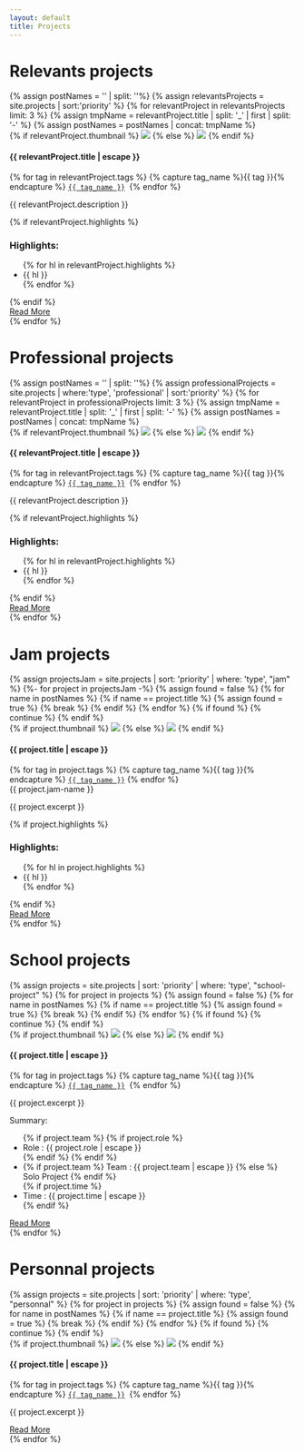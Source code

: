 ```yaml
---
layout: default
title: Projects
---
```

<div class="container">
	<h1>Relevants projects</h1>
	<div class="row">
		{% assign postNames = '' | split: ''%}
		{% assign relevantsProjects = site.projects | sort:'priority' %}
		{% for relevantProject in relevantsProjects limit: 3 %}
		{% assign tmpName = relevantProject.title | split: '_' | first | split: '-' %}
		{% assign postNames = postNames | concat: tmpName %}
		<div class="col-sm-12 col-md-4">
			<div class="post-card">
				{% if relevantProject.thumbnail %}
				<img src="/assets/images/{{ relevantProject.thumbnail }}">
				{% else %}
				<img src="/assets/images/missing-image-placeholder.jpg">
				{% endif %}
				<div class="post-card-content">
					<h4>{{ relevantProject.title | escape }}</h4>
					<p class="post-meta">
						{% for tag in relevantProject.tags %}
						{% capture tag_name %}{{ tag }}{% endcapture %}
						<a href="/tag/{{ tag_name }}"><code><span style="white-space: nowrap">{{ tag_name }}</span></code></a>&nbsp;
						{% endfor %} <br/>
					</p>
					<p>
						{{ relevantProject.description }}
					</p>
					{% if relevantProject.highlights %}
					<h3>Highlights:</h3>
					<ul>
						{% for hl in relevantProject.highlights %}
						<li>{{ hl }}</li>
						{% endfor %}
					</ul>
					{% endif %}
					<div class="has-text-centered">
						<a class="read-more-button" href="{{ relevantProject.url | relative_url }}">Read More</a>
					</div>
				</div>
			</div>
		</div>
		{% endfor %}
	</div>
	<h1>Professional projects</h1>
	<div class="row">
		{% assign postNames = '' | split: ''%}
		{% assign professionalProjects = site.projects | where:'type', 'professional' | sort:'priority' %}
		{% for relevantProject in professionalProjects limit: 3 %}
		{% assign tmpName = relevantProject.title | split: '_' | first | split: '-' %}
		{% assign postNames = postNames | concat: tmpName %}
		<div class="col-sm-12 col-md-4">
			<div class="post-card">
				{% if relevantProject.thumbnail %}
				<img src="/assets/images/{{ relevantProject.thumbnail }}">
				{% else %}
				<img src="/assets/images/missing-image-placeholder.jpg">
				{% endif %}
				<div class="post-card-content">
					<h4>{{ relevantProject.title | escape }}</h4>
					<p class="post-meta">
						{% for tag in relevantProject.tags %}
						{% capture tag_name %}{{ tag }}{% endcapture %}
						<a href="/tag/{{ tag_name }}"><code><span style="white-space: nowrap">{{ tag_name }}</span></code></a>&nbsp;
						{% endfor %} <br/>
					</p>
					<p>
						{{ relevantProject.description }}
					</p>
					{% if relevantProject.highlights %}
					<h3>Highlights:</h3>
					<ul>
						{% for hl in relevantProject.highlights %}
						<li>{{ hl }}</li>
						{% endfor %}
					</ul>
					{% endif %}
					<div class="has-text-centered">
						<a class="read-more-button" href="{{ relevantProject.url | relative_url }}">Read More</a>
					</div>
				</div>
			</div>
		</div>
		{% endfor %}
	</div>
	<div class="row">
		<div class="col-sm-12 col-md-4">
			<h1>Jam projects</h1>
			{% assign projectsJam = site.projects | sort: 'priority' | where: 'type', "jam" %}
			{%- for project in projectsJam -%}
			{% assign found = false %}
			{% for name in postNames %}
			{% if name == project.title %}
			{% assign found = true %}
			{% break %}
			{% endif %}
			{% endfor %}
			{% if found %}
			{% continue %}
			{% endif %}
			<div class="post-card">
				{% if project.thumbnail %}
				<img src="/assets/images/{{ project.thumbnail }}">
				{% else %}
				<img src="/assets/images/missing-image-placeholder.jpg">
				{% endif %}
				<div class="post-card-content">
					<h4>{{ project.title | escape }}</h4>
					<p class="post-meta">
						{% for tag in project.tags %}
						{% capture tag_name %}{{ tag }}{% endcapture %}
						<a href="/tag/{{ tag_name }}"><code><span style="white-space: nowrap">{{ tag_name }}</span></code></a>
						{% endfor %} <br/>
					{{ project.jam-name }}</p>
					<p>{{ project.excerpt }}</p>
					{% if project.highlights %}
					<h3>Highlights:</h3>
					<ul>
						{% for hl in project.highlights %}
						<li>{{ hl }}</li>
						{% endfor %}
					</ul>
					{% endif %}
					<div class="has-text-centered">
						<a class="read-more-button" href="{{ project.url | relative_url }}">Read More</a>
					</div>
				</div>
			</div>
			{% endfor %}
		</div>
		<div class="col-sm-12 col-md-4">
			<h1>School projects</h1>
			{% assign projects = site.projects | sort: 'priority' | where: 'type', "school-project" %}
			{% for project in projects %}
			{% assign found = false %}
			{% for name in postNames %}
			{% if name == project.title %}
			{% assign found = true %}
			{% break %}
			{% endif %}
			{% endfor %}
			{% if found %}
			{% continue %}
			{% endif %}
			<div class="post-card">
				{% if project.thumbnail %}
				<img src="/assets/images/{{ project.thumbnail }}">
				{% else %}
				<img src="/assets/images/missing-image-placeholder.jpg">
				{% endif %}
				<div class="post-card-content">
					<h4>{{ project.title | escape }}</h4>
					<p class="post-meta">
						{% for tag in project.tags %}
						{% capture tag_name %}{{ tag }}{% endcapture %}
						<a href="/tag/{{ tag_name }}"><code><span style="white-space: nowrap">{{ tag_name }}</span></code></a>&nbsp;
						{% endfor %} <br/>
					</p>
					<p>{{ project.excerpt }}</p>
					<span class="post-meta">Summary:</span>
					<ul class="post-meta">
						{% if project.team %}
						{% if project.role %}
						<li>Role : {{ project.role | escape }} </li>
						{% endif %}
						{% endif %}
						<li>
							{% if project.team %}
							Team : {{ project.team | escape }}
							{% else %}
							Solo Project
							{% endif %}
						</li>
						{% if project.time %}
						<li>Time : {{ project.time | escape }}</li>
						{% endif %}
					</ul>
					<div class="has-text-centered">
						<a class="read-more-button" href="{{ project.url | relative_url }}">Read More</a>
					</div>
				</div>
			</div>
			{% endfor %}
		</div>
		<div class="col-sm-12 col-md-4">
			<h1>Personnal projects</h1>
			{% assign projects = site.projects | sort: 'priority' | where: 'type', "personnal" %}
			{% for project in projects %}
			{% assign found = false %}
			{% for name in postNames %}
			{% if name == project.title %}
			{% assign found = true %}
			{% break %}
			{% endif %}
			{% endfor %}
			{% if found %}
			{% continue %}
			{% endif %}
			<div class="post-card">
				{% if project.thumbnail %}
				<img src="/assets/images/{{ project.thumbnail }}">
				{% else %}
				<img src="/assets/images/missing-image-placeholder.jpg">
				{% endif %}
				<div class="post-card-content">
					<h4>{{ project.title | escape }}</h4>
					<p class="post-meta">
						{% for tag in project.tags %}
						{% capture tag_name %}{{ tag }}{% endcapture %}
						<a href="/tag/{{ tag_name }}"><code><span style="white-space: nowrap">{{ tag_name }}</span></code></a>&nbsp;
						{% endfor %} <br/>
					</p>
					<p>{{ project.excerpt }}</p>
					<div class="has-text-centered">
						<a class="read-more-button" href="{{ project.url | relative_url }}">Read More</a>
					</div>
				</div>
			</div>
			{% endfor %}
		</div>
	</div>
</div>
